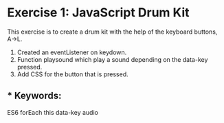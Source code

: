 # Exercise 1: JavaScript Drum Kit

This exercise is to create a drum kit with the help of the keyboard buttons, A->L.

1. Created an eventListener on keydown.
2. Function playsound which play a sound depending on the data-key pressed.
3. Add CSS for the button that is pressed.

## * Keywords:

ES6
forEach
this
data-key
audio
